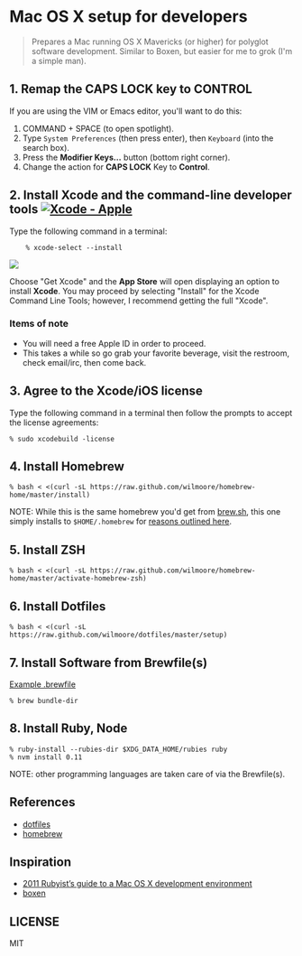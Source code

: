 # Mac OS X setup for developers

> Prepares a Mac running OS X Mavericks (or higher) for polyglot software development. Similar to Boxen, but easier for me to grok (I'm a simple man).

## 1. Remap the CAPS LOCK key to CONTROL

If you are using the VIM or Emacs editor, you'll want to do this:

1. COMMAND + SPACE (to open spotlight).
2. Type `System Preferences` (then press enter), then `Keyboard` (into the search box).
3. Press the __Modifier Keys…__ button (bottom right corner).
4. Change the action for **CAPS LOCK** Key to **Control**.

## 2. Install Xcode and the command-line developer tools [![Xcode - Apple](http://r.mzstatic.com/images/web/linkmaker/badge_macappstore-lrg.gif)](https://itunes.apple.com/us/app/xcode/id497799835?mt=12&uo=4)

Type the following command in a terminal:

        % xcode-select --install

   ![](https://cloudup.com/cxrqLVUkX6f+)

Choose "Get Xcode" and the **App Store** will open displaying an option to install **Xcode**. You may proceed by selecting "Install" for the Xcode Command Line Tools; however, I recommend getting the full "Xcode".

### Items of note

- You will need a free Apple ID in order to proceed.
- This takes a while so go grab your favorite beverage, visit the restroom, check email/irc, then come back.

## 3. Agree to the Xcode/iOS license

Type the following command in a terminal then follow the prompts to accept the license agreements:

    % sudo xcodebuild -license

## 4. Install Homebrew

    % bash < <(curl -sL https://raw.github.com/wilmoore/homebrew-home/master/install)
    
NOTE: While this is the same homebrew you'd get from [brew.sh](http://brew.sh), this one simply installs to `$HOME/.homebrew` for [reasons outlined here](https://github.com/wilmoore/homebrew-home/wiki/Rationale).

## 5. Install ZSH

    % bash < <(curl -sL https://raw.github.com/wilmoore/homebrew-home/master/activate-homebrew-zsh)

## 6. Install Dotfiles

    % bash < <(curl -sL https://raw.github.com/wilmoore/dotfiles/master/setup)

## 7. Install Software from Brewfile(s)

[Example .brewfile](http://git.io/vrgfLw)

    % brew bundle-dir

## 8. Install Ruby, Node

    % ruby-install --rubies-dir $XDG_DATA_HOME/rubies ruby
    % nvm install 0.11

NOTE: other programming languages are taken care of via the Brewfile(s).

## References

- [dotfiles]
- [homebrew]

## Inspiration

- [2011 Rubyist’s guide to a Mac OS X development environment](http://robots.thoughtbot.com/post/8700977975/2011-rubyists-guide-to-a-mac-os-x-development)
- [boxen](https://github.com/boxen/our-boxen)

## LICENSE

  MIT

[dotfiles]: https://github.com/wilmoore/dotfiles
[homebrew]: https://github.com/wilmoore/homebrew-home

